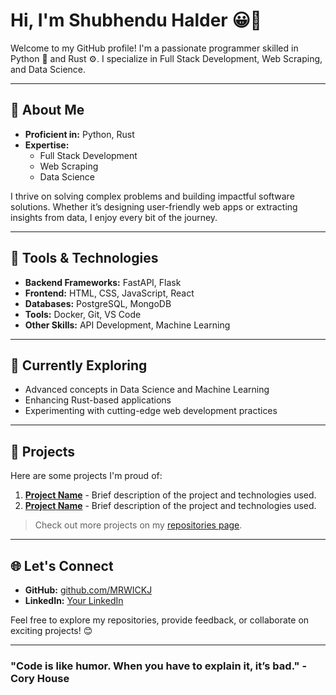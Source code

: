# Hi, I'm Shubhendu Halder 😀👋

Welcome to my GitHub profile! I'm a passionate programmer skilled in Python 🐍 and Rust ⚙️. I specialize in Full Stack Development, Web Scraping, and Data Science. 

---

## 🚀 About Me

- **Proficient in:** Python, Rust
- **Expertise:**
  - Full Stack Development
  - Web Scraping
  - Data Science

I thrive on solving complex problems and building impactful software solutions. Whether it’s designing user-friendly web apps or extracting insights from data, I enjoy every bit of the journey.

---

## 🔧 Tools & Technologies

- **Backend Frameworks:** FastAPI, Flask
- **Frontend:** HTML, CSS, JavaScript, React
- **Databases:** PostgreSQL, MongoDB
- **Tools:** Docker, Git, VS Code
- **Other Skills:** API Development, Machine Learning

---

## 🌱 Currently Exploring

- Advanced concepts in Data Science and Machine Learning
- Enhancing Rust-based applications
- Experimenting with cutting-edge web development practices

---

## 📂 Projects

Here are some projects I'm proud of:

1. **[Project Name](#)** - Brief description of the project and technologies used.
2. **[Project Name](#)** - Brief description of the project and technologies used.

> Check out more projects on my [repositories page](https://github.com/MRWICKJ?tab=repositories).

---

## 🌐 Let's Connect

- **GitHub:** [github.com/MRWICKJ](https://github.com/MRWICKJ)
- **LinkedIn:** [Your LinkedIn](#)

Feel free to explore my repositories, provide feedback, or collaborate on exciting projects! 😊

---

### "Code is like humor. When you have to explain it, it’s bad." - Cory House
